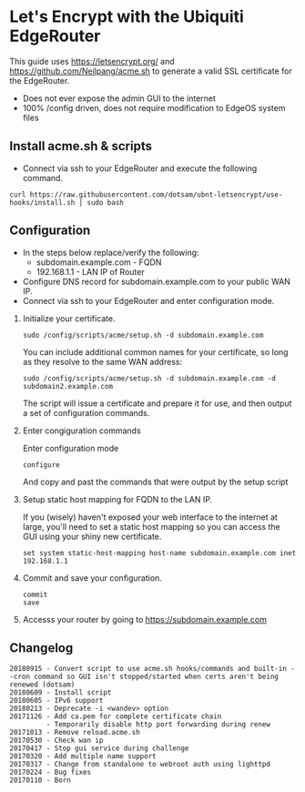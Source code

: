 # Let's Encrypt with the Ubiquiti EdgeRouter

This guide uses <https://letsencrypt.org/> and <https://github.com/Neilpang/acme.sh>
to generate a valid SSL certificate for the EdgeRouter.

* Does not ever expose the admin GUI to the internet
* 100% /config driven, does not require modification to EdgeOS system files

## Install acme.sh & scripts

* Connect via ssh to your EdgeRouter and execute the following command.
```
curl https://raw.githubusercontent.com/dotsam/ubnt-letsencrypt/use-hooks/install.sh | sudo bash
```

## Configuration

* In the steps below replace/verify the following:
  * subdomain.example.com - FQDN
  * 192.168.1.1 - LAN IP of Router
* Configure DNS record for subdomain.example.com to your public WAN IP.
* Connect via ssh to your EdgeRouter and enter configuration mode.

1. Initialize your certificate.

    ```
    sudo /config/scripts/acme/setup.sh -d subdomain.example.com
    ```

    You can include additional common names for your certificate, so long as they resolve to the same WAN address:
    
    ```
    sudo /config/scripts/acme/setup.sh -d subdomain.example.com -d subdomain2.example.com
    ```

    The script will issue a certificate and prepare it for use, and then output a set of configuration commands.

3. Enter congiguration commands

    Enter configuration mode
    
    ```
    configure
    ```
    
    And copy and past the commands that were output by the setup script

2. Setup static host mapping for FQDN to the LAN IP.

    If you (wisely) haven't exposed your web interface to the internet at large, you'll need to set a static host mapping so you can access the GUI using your shiny new certificate.

    ```
    set system static-host-mapping host-name subdomain.example.com inet 192.168.1.1
    ```

5. Commit and save your configuration.

    ```
    commit
    save
    ```

6. Accesss your router by going to <https://subdomain.example.com>

## Changelog

    20180915 - Convert script to use acme.sh hooks/commands and built-in --cron command so GUI isn't stopped/started when certs aren't being renewed (dotsam)
    20180609 - Install script
    20180605 - IPv6 support
    20180213 - Deprecate -i <wandev> option
    20171126 - Add ca.pem for complete certificate chain
             - Temporarily disable http port forwarding during renew
    20171013 - Remove reload.acme.sh
    20170530 - Check wan ip
    20170417 - Stop gui service during challenge
    20170320 - Add multiple name support
    20170317 - Change from standalone to webroot auth using lighttpd
    20170224 - Bug fixes
    20170110 - Born
